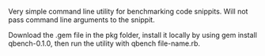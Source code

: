 Very simple command line utility for benchmarking code snippits. Will not pass command line arguments to the snippit.

Download the .gem file in the pkg folder, install it locally by using gem install qbench-0.1.0, then run the utility with qbench file-name.rb.